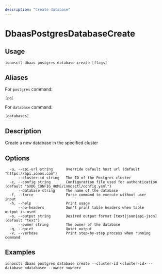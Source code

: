 ```yaml
---
description: "Create database"
---
```


# DbaasPostgresDatabaseCreate

## Usage

```text
ionosctl dbaas postgres database create [flags]
```

## Aliases

For `postgres` command:

```text
[pg]
```

For `database` command:

```text
[databases]
```

## Description

Create a new database in the specified cluster

## Options

```text
  -u, --api-url string      Override default host url (default "https://api.ionos.com")
      --cluster-id string   The ID of the Postgres cluster
  -c, --config string       Configuration file used for authentication (default "$XDG_CONFIG_HOME/ionosctl/config.yaml")
      --database string     The name of the database
  -f, --force               Force command to execute without user input
  -h, --help                Print usage
      --no-headers          Don't print table headers when table output is used
  -o, --output string       Desired output format [text|json|api-json] (default "text")
      --owner string        The owner of the database
  -q, --quiet               Quiet output
  -v, --verbose             Print step-by-step process when running command
```

## Examples

```text
ionosctl dbaas postgres database create --cluster-id <cluster-id> --database <database> --owner <owner>
```


